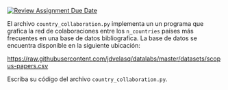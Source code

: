 [![Review Assignment Due Date](https://classroom.github.com/assets/deadline-readme-button-24ddc0f5d75046c5622901739e7c5dd533143b0c8e959d652212380cedb1ea36.svg)](https://classroom.github.com/a/gHzcnh2t)

El archivo `country_collaboration.py` implementa un un programa que grafica la 
red de colaboraciones entre los `n_countries` países más frecuentes en una base 
de datos bibliografica. La base de datos se encuentra disponible en la 
siguiente ubicación:

https://raw.githubusercontent.com/jdvelasq/datalabs/master/datasets/scopus-papers.csv


Escriba su código del archivo `country_collaboration.py`.
